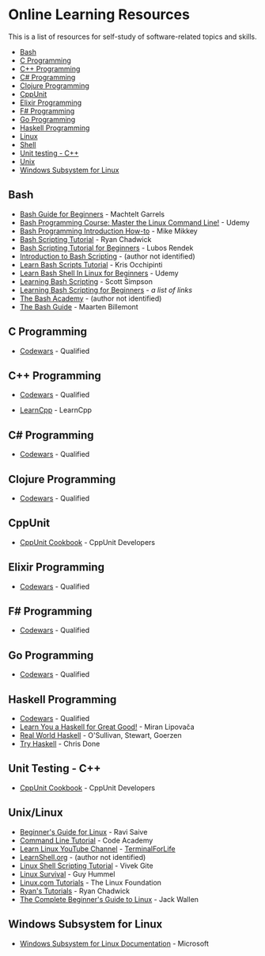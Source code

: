 # Online Learning Resources 

This is a list of resources for self-study of software-related topics and skills. 

- [Bash](#bash)
- [C Programming](#c-programming)
- [C++ Programming](#c-programming-1)
- [C# Programming](#c-programming-2)
- [Clojure Programming](#clojure-programming)
- [CppUnit](#cppunit)
- [Elixir Programming](#elixir-programming)
- [F# Programming](#f-programming)
- [Go Programming](#go-programming)
- [Haskell Programming](#haskell-programming)
- [Linux](#unixlinux)
- [Shell](#unixlinux-shell-scripting)
- [Unit testing - C++](#unit-testing---c)
- [Unix](#unixlinux)
- [Windows Subsystem for Linux](#windows-subsystem-for-linux)

## Bash

- [Bash Guide for Beginners](http://tldp.org/LDP/Bash-Beginners-Guide/html/) - Machtelt Garrels
- [Bash Programming Course: Master the Linux Command Line!](https://www.udemy.com/bash-programming/) - Udemy
- [Bash Programming Introduction How-to](http://tldp.org/HOWTO/Bash-Prog-Intro-HOWTO.html) - Mike Mikkey
- [Bash Scripting Tutorial](https://ryanstutorials.net/bash-scripting-tutorial/) - Ryan Chadwick
- [Bash Scripting Tutorial for Beginners](https://linuxconfig.org/bash-scripting-tutorial-for-beginners) - Lubos Rendek
- [Introduction to Bash Scripting](http://www.linuxandubuntu.com/home/introduction-to-bash-scripting-learn-bash-1) - (author not identified)
- [Learn Bash Scripts Tutorial](https://www.youtube.com/watch?v=QGvvJO5UIs4) - Kris Occhipinti
- [Learn Bash Shell In Linux for Beginners](https://www.udemy.com/learn-bash-shell-in-linux-for-beginners/) - Udemy
- [Learning Bash Scripting](https://www.lynda.com/Bash-tutorials/Learning-Bash-Scripting/142989-2.html) - Scott Simpson
- [Learning Bash Scripting for Beginners](https://www.cyberciti.biz/open-source/learning-bash-scripting-for-beginners/) - *a list of links*
- [The Bash Academy](https://www.bash.academy/) - (author not identified)
- [The Bash Guide](https://guide.bash.academy/) - Maarten Billemont


## C Programming

- [Codewars](https://www.codewars.com/) - Qualified 

## C++ Programming 

- [Codewars](https://www.codewars.com/) - Qualified 

- [LearnCpp](https://www.learncpp.com/) - LearnCpp 

## C# Programming 

- [Codewars](https://www.codewars.com/) - Qualified 

## Clojure Programming 

- [Codewars](https://www.codewars.com/) - Qualified 

## CppUnit 

- [CppUnit Cookbook](http://cppunit.sourceforge.net/doc/cvs/cppunit_cookbook.html) - CppUnit Developers

## Elixir Programming 

- [Codewars](https://www.codewars.com/) - Qualified 

## F# Programming 

- [Codewars](https://www.codewars.com/) - Qualified 

## Go Programming 

- [Codewars](https://www.codewars.com/) - Qualified 

## Haskell Programming 

- [Codewars](https://www.codewars.com/) - Qualified 
- [Learn You a Haskell for Great Good!](http://learnyouahaskell.com/) - Miran Lipovača
- [Real World Haskell](http://book.realworldhaskell.org/read/) - O'Sullivan, Stewart, Goerzen
- [Try Haskell](https://tryhaskell.org/) - Chris Done

## Unit Testing - C++ 

- [CppUnit Cookbook](http://cppunit.sourceforge.net/doc/cvs/cppunit_cookbook.html) - CppUnit Developers

## Unix/Linux 

- [Beginner's Guide for Linux](https://www.tecmint.com/free-online-linux-learning-guide-for-beginners/) - Ravi Saive
- [Command Line Tutorial](https://www.codecademy.com/learn/learn-the-command-line) - Code Academy
- [Learn Linux YouTube Channel](https://www.youtube.com/channel/UCfp-lNJy4QkIGnaEE6NtDSg) - [TerminalForLife](https://github.com/terminalforlife)
- [LearnShell.org](https://www.learnshell.org/) - (author not identified)
- [Linux Shell Scripting Tutorial](https://bash.cyberciti.biz/guide/Main_Page) - Vivek Gite
- [Linux Survival](https://linuxsurvival.com/) - Guy Hummel 
- [Linux.com Tutorials](https://www.linux.com/tutorials) - The Linux Foundation
- [Ryan's Tutorials](https://ryanstutorials.net/linuxtutorial/) - Ryan Chadwick
- [The Complete Beginner's Guide to Linux](https://www.linux.com/learn/complete-beginners-guide-Linux%20) - Jack Wallen

## Windows Subsystem for Linux 

- [Windows Subsystem for Linux Documentation](https://docs.microsoft.com/en-us/windows/wsl/about) - Microsoft

